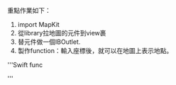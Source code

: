 重點作業如下：
1. import MapKit
2. 從library拉地圖的元件到view裹
3. 替元件做一個IBOutlet.
4. 製作function：輸入座標後，就可以在地圖上表示地點。


'''Swift
func

'''
